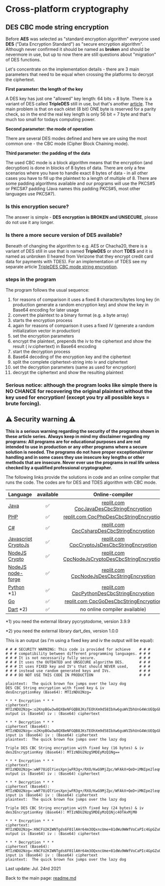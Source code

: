 # Cross-platform cryptography

## DES CBC mode string encryption

Before **AES** was selected as "standard encryption algorithm" everyone used **DES** ("Data Encryption Standard") as "secure encryption algorithm". Although never confirmed it should be named as **broken** and should be nevermore in use, but up to now there are still questions about "migration" of DES functions.

Let's concentrate on the implementation details - there are 3 main parameters that need to be equal when crossing the platforms to decrypt the ciphertext.

**First parameter: the length of the key**

A DES key has just one "allowed" key length: 64 bits = 8 byte. There is a variant of DES called **TripleDES** still in use, but that's another [article](tdes_cbc_string_encryption.md). The main problem is that on each oktet (8 bit) ONE byte is reserved for a parity check, so in the end the real key length is only 56 bit = 7 byte and that's much too small for todays computing power.

**Second parameter: the mode of operation**

There are several DES modes defined and here we are using the most common one - the CBC mode (Cipher Block Chaining mode). 

**Third parameter: the padding of the data**

The used CBC mode is a block algorithm means that the encryption (and decryption) is done in blocks of 8 bytes of data. There are only a few scenarios where you have to handle exact 8 bytes of data - in all other cases you have to fill up the plaintext to a length of multiple of 8. There are some padding algorithms available and our programs will use the PKCS#5 or PKCS#7 padding (Java names this padding PKCS#5, most other languages use PKCS#7).

### Is this encryption secure?
The answer is simple - **DES encryption is BROKEN and UNSECURE**, please do not use it any longer.

### Is there a more secure version of DES available?

Beneath of changing the algorithm to e.g. AES or Chacha20, there is a variant of DES still in use that is named **TripleDES** or short **TDES** and it is named as unbroken (I heared from Verizone that they encrypt credit card data for payments with TDES). For an implementation of TDES see my separate article [TripleDES CBC mode string encryption](tdes_cbc_string_encryption.md).

### steps in the program

The program follows the usual sequence:
1. for reasons of comparison it uses a fixed 8 characters/bytes long key (in production generate a random encryption key) and show the key in Base64 encoding for later usage
2. convert the plaintext to a binary format (e.g. a byte array)
3. starts the encryption process
4. again for reasons of comparison it uses a fixed IV (generate a random initialization vector in production)
5. set the encryption parameters
6. encrypt the plaintext, prepends the iv to the ciphertext and show the result ( iv:ciphertext) in Base64 encoding
7. start the decryption process
8. Base64 decoding of the encryption key and the ciphertext
9. split the complete ciphertext-string into iv and ciphertext
10. set the decryption parameters (same as used for encryption)
11. decrypt the ciphertext and show the resulting plaintext

### **Serious notice: although the program looks like simple there is NO CHANCE for recovering the original plaintext without the key used for encryption! (except you try all possible keys = brute forcing).**

## :warning: Security warning :warning:

**This is a serious warning regarding the security of the programs shown in these article series.  Always keep in mind my disclaimer regarding my programs: All programs are for educational purposes and are not intended to use in production or any other programs where a  secure solution is needed. The programs do not have proper exceptional/error handling and in some cases they use insecure key lengths or other methods that are insecure. Never ever use the programs in real life unless checked by a qualified professional cryptographer.**

The following links provide the solutions in code and an online compiler that runs the code. The codes are for DES and TDES algorithm with CBC mode.

| Language | available | Online-compiler
| ------ | :---: | :----: |
| [Java](../DesCbcStringEncryption/DesCbcStringEncryption.java) | :white_check_mark: | [replit.com CpcJavaDesCbcStringEncryption](https://replit.com/@javacrypto/CpcJavaDesCbcStringEncryption#Main.java/)
| [PHP](../DesCbcStringEncryption/DesCbcStringEncryption.php) | :white_check_mark: | [replit.com  CpcPhpDesCbcStringEncryption](https://replit.com/@javacrypto/CpcPhpDesCbcStringEncryption#main.php/)
| [C#](../DesCbcStringEncryption/DesCbcStringEncryption.cs) | :white_check_mark: | [replit.com CpcCsharpDesCbcStringEncryption](https://replit.com/@javacrypto/CpcCsharpDesCbcStringEncryption#main.cs/)
| [Javascript CryptoJs](../DesCbcStringEncryption/DesCbcStringEncryptionCryptoJs.js) | :white_check_mark: | [replit.com CpcCryptoJsDesCbcStringEncryption](https://replit.com/@javacrypto/CpcCryptoJsDesCbcStringEncryption#index.js/)
| [NodeJS Crypto](../DesCbcStringEncryption/DesCbcStringEncryptionNodeJsCrypto.js) | :white_check_mark: | [replit.com CpcNodeJsCryptoDesCbcStringEncryption](https://replit.com/@javacrypto/CpcNodeJsCryptoDesCbcStringEncryption#index.js/)
| [NodeJS node-forge](../DesCbcStringEncryption/DesCbcStringEncryptionNodeJs.js) | :white_check_mark: | [replit.com CpcNodeJsDesCbcStringEncryption](https://replit.com/@javacrypto/CpcNodeJsDesCbcStringEncryption#index.js/)
| [Python](../DesCbcStringEncryption/DesCbcStringEncryption.py) *1) | :white_check_mark: | [replit.com CpcPythonDesCbcStringEncryption](https://replit.com/@javacrypto/CpcPythonDesCbcStringEncryption#main.py/)
| [Go](../DesCbcStringEncryption/DesCbcStringEncryption.go) | :white_check_mark: | [replit.com CpcGoDesCbcStringEncryption](https://replit.com/@javacrypto/CpcGoDesCbcStringEncryption#main.go/)
| [Dart](../DesCbcStringEncryption/DesCbcStringEncryption.dart) *2) | :white_check_mark: | no online compiler available)

*1) you need the external library pycryptodome, version 3.9.9

*2) you need the external library dart_des, version 1.0.0

This is an output (as I'm using a fixed key and iv the output will be equal):

```plaintext
# # # SECURITY WARNING: This code is provided for achieve    # # #
# # # compatibility between different programming languages. # # #
# # # It is not necessarily fully secure.                    # # #
# # # It uses the OUTDATED and UNSECURE algorithm DES.       # # #
# # # It uses FIXED key and IV's that should NEVER used,     # # #
# # # instead use random generated keys and IVs.             # # #
# # # DO NOT USE THIS CODE IN PRODUCTION                     # # #

plaintext:  The quick brown fox jumps over the lazy dog
DES CBC String encryption with fixed key & iv
desEncryptionKey (Base64): MTIzNDU2Nzg=

* * * Encryption * * *
ciphertext: MTIzNDU2Nzg=:o2KnpBGw3w8QXBeNFGQB8JKsTEOhXm9d58IbXw6guWVZbhUnG4WcUEQpGbIah9wy
output is (Base64) iv : (Base64) ciphertext

* * * Decryption * * *
ciphertext (Base64): MTIzNDU2Nzg=:o2KnpBGw3w8QXBeNFGQB8JKsTEOhXm9d58IbXw6guWVZbhUnG4WcUEQpGbIah9wy
input is (Base64) iv : (Base64) ciphertext
plaintext:  The quick brown fox jumps over the lazy dog

Triple DES CBC String encryption with fixed key (16 bytes) & iv
des2EncryptionKey (Base64): MTIzNDU2Nzg5MDEyMzQ1Ng==

* * * Encryption * * *
ciphertext: MTIzNDU2Nzg=:wWF78iQlYiesXpnjwFR3g+/RXO/KwG9MjZpc/WFAkX+QeD+iMNIpe2leqm2FdDYz
output is (Base64) iv : (Base64) ciphertext

* * * Decryption * * *
ciphertext (Base64): MTIzNDU2Nzg=:wWF78iQlYiesXpnjwFR3g+/RXO/KwG9MjZpc/WFAkX+QeD+iMNIpe2leqm2FdDYz
input is (Base64) iv : (Base64) ciphertext
plaintext:  The quick brown fox jumps over the lazy dog

Triple DES CBC String encryption with fixed key (24 bytes) & iv
des3EncryptionKey (Base64): MTIzNDU2Nzg5MDEyMzQ1Njc4OTAxMjM0

* * * Encryption * * *
ciphertext: MTIzNDU2Nzg=:KNCFU2KIWNTgds6F01lAHr64m3OQxncUme+81dWu9WWfVoCaPIc4GpGZuO7xvR+g
output is (Base64) iv : (Base64) ciphertext

* * * Decryption * * *
ciphertext (Base64): MTIzNDU2Nzg=:KNCFU2KIWNTgds6F01lAHr64m3OQxncUme+81dWu9WWfVoCaPIc4GpGZuO7xvR+g
input is (Base64) iv : (Base64) ciphertext
plaintext:  The quick brown fox jumps over the lazy dog
```

Last update: Jul. 24rd 2021

Back to the main page: [readme.md](../readme.md)